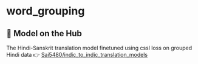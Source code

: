 # word_grouping

## 🤗 Model on the Hub

The Hindi-Sanskrit translation model finetuned using cssl loss on grouped Hindi data 
  👉 [Sai5480/indic_to_indic_translation_models](https://huggingface.co/Sai5480/indic_to_indic_translation_models/tree/main)
